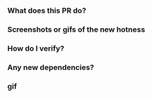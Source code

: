 ### What does this PR do?

### Screenshots or gifs of the new hotness

### How do I verify?

### Any new dependencies?

### gif
